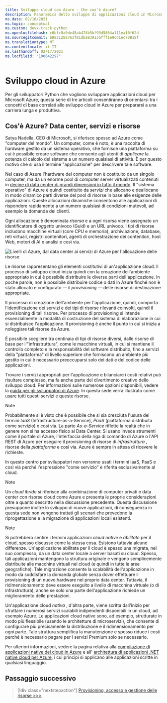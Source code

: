 ```yaml
---
title: Sviluppo cloud con Azure - Che cos'è Azure?
description: Panoramica dello sviluppo di applicazioni cloud in Microsoft Azure, a partire dalla correlazione tra data center, servizi e risorse.
ms.date: 02/16/2021
ms.topic: conceptual
ms.custom: devx-track-python
ms.openlocfilehash: c6bfc9a9de48ab474b5bf99d5804a111ea10f62d
ms.sourcegitcommit: b882128a763f81dba83913bfff1e9cd1ec70818f
ms.translationtype: MT
ms.contentlocale: it-IT
ms.lasthandoff: 02/17/2021
ms.locfileid: "100642297"
---
```

# <a name="cloud-development-on-azure"></a>Sviluppo cloud in Azure

Per gli sviluppatori Python che vogliono sviluppare applicazioni cloud per Microsoft Azure, questa serie di tre articoli consentiranno di orientarsi tra i concetti di base correlati allo sviluppo cloud in Azure per prepararsi a una carriera lunga e produttiva.

## <a name="what-is-azure-data-centers-services-and-resources"></a>Cos'è Azure? Data center, servizi e risorse

Satya Nadella, CEO di Microsoft, si riferisce spesso ad Azure come "computer del mondo". Un computer, come è noto, è una raccolta di hardware gestito da un sistema operativo, che fornisce una piattaforma su cui è possibile creare software che consente agli utenti di *applicare* la potenza di calcolo del sistema a un numero qualsiasi di attività. È per questo motivo che si usa il termine "applicazione" per descrivere tale software.

Nel caso di Azure l'hardware del computer non è costituito da un singolo computer, ma da un enorme pool di computer server virtualizzati contenuti in [decine di data center di grandi dimensioni in tutto il mondo](https://azure.microsoft.com/global-infrastructure/regions/). Il "sistema operativo" di Azure è quindi costituito da *servizi* che allocano e deallocano in modo dinamico parti diverse del pool di risorse in base alle esigenze delle applicazioni. Queste allocazioni dinamiche consentono alle applicazioni di rispondere rapidamente a un numero qualsiasi di condizioni mutevoli, ad esempio la domanda dei clienti.

Ogni allocazione è denominata *risorsa* e a ogni risorsa viene assegnato un identificatore di *oggetto* univoco (Guid) e un URL univoco. I tipi di risorse includono macchine virtuali (core CPU e memoria), archiviazione, database, reti virtuali, registri contenitori, agenti di orchestrazione dei contenitori, host Web, motori di AI e analisi e così via.

![Livelli di Azure, dal data center ai servizi di Azure per l'allocazione delle risorse](media/cloud-development/azure-layers.png)

Le risorse rappresentano gli elementi costitutivi di un'applicazione cloud. Il processo di sviluppo cloud inizia quindi con la creazione dell'ambiente appropriato in cui è possibile distribuire le diverse parti dell'applicazione. In poche parole, non è possibile distribuire codice o dati in Azure finché non è stato allocato e configurato &mdash; il *provisioning* &mdash; delle risorse di destinazione appropriate.

Il processo di creazione dell'ambiente per l'applicazione, quindi, comporta l'identificazione dei servizi e dei tipi di risorse rilevanti coinvolti, quindi il provisioning di tali risorse. Per processo di provisioning si intende essenzialmente la modalità di costruzione del sistema di elaborazione in cui si distribuisce l'applicazione. Il provisioning è anche il punto in cui si inizia a noleggiare tali risorse da Azure.

È possibile scegliere tra centinaia di tipi di risorse diversi, dalle risorse di base per l'"infrastruttura", come le macchine virtuali, in cui si mantiene il controllo completo e la responsabilità del software distribuito, fino a servizi della "piattaforma" di livello superiore che forniscono un ambiente più gestito in cui è necessario preoccuparsi solo dei dati e del codice delle applicazioni.

Trovare i servizi appropriati per l'applicazione e bilanciare i costi relativi può risultare complesso, ma fa anche parte del divertimento creativo dello sviluppo cloud. Per informazioni sulle numerose opzioni disponibili, vedere la [guida per gli sviluppatori di Azure](/azure/guides/developer/azure-developer-guide). In questa sede verrà illustrato come usare tutti questi servizi e queste risorse.

> [!NOTE]
> Probabilmente si è visto che è possibile che si sia cresciuta l'usura dei termini *IaaS* (Infrastructure-as-a-Service), *PaaS* (piattaforma distribuita come servizio) e così via. La parte *As-a-Service* riflette la realtà che in genere non si ha accesso fisico ai Data Center. Si usano invece strumenti come il portale di Azure, l'interfaccia della riga di comando di Azure o l'API REST di Azure per eseguire il provisioning di risorse di *infrastruttura* , risorse della *piattaforma* e così via. Azure è sempre in attesa di ricevere le richieste.
>
> In questo centro per sviluppatori non verranno usati i termini IaaS, PaaS e così via perché l'espressione "come servizio" è riferita esclusivamente al cloud.

> [!NOTE]
> Un *cloud ibrido* si riferisce alla combinazione di computer privati e data center con risorse cloud come Azure e presenta le proprie considerazioni oltre a quanto descritto nella discussione precedente. Questa discussione presuppone inoltre lo sviluppo di nuove applicazioni, di conseguenza in questa sede non vengono trattati gli scenari che prevedono la riprogettazione e la migrazione di applicazioni locali esistenti.

> [!NOTE]
> Si potrebbero sentire i termini applicazioni *cloud native* e *abilitate* per il cloud, spesso discusse come la stessa cosa. Esistono tuttavia alcune differenze. Un'applicazione abilitata per il cloud è spesso una migrata, nel suo complesso, da un data center locale a server basati su cloud. Spesso, tali applicazioni mantengono la struttura originale e vengono semplicemente distribuite alle macchine virtuali nel cloud (e quindi in tutte le aree geografiche). Tale migrazione consente la scalabilità dell'applicazione in modo da soddisfare la domanda globale senza dover effettuare il provisioning di un nuovo hardware nel proprio data center. Tuttavia, il ridimensionamento deve essere eseguito a livello di macchina virtuale (o di infrastruttura), anche se solo una parte dell'applicazione richiede un miglioramento delle prestazioni.
>
> Un'applicazione cloud *nativa* , d'altra parte, viene scritta dall'inizio per sfruttare i numerosi servizi scalabili indipendenti disponibili in un cloud, ad esempio Azure. Le applicazioni cloud native sono, ad esempio, strutturate in modo più flessibile (usando le architetture di microservizi), che consente di configurare più precisamente la distribuzione e il ridimensionamento per ogni parte. Tale struttura semplifica la manutenzione e spesso riduce i costi perché è necessario pagare per i servizi Premium solo se necessario.
>
> Per ulteriori informazioni, vedere la pagina relativa alla [compilazione di applicazioni native del cloud in Azure](https://azure.microsoft.com/overview/cloudnative/) e all' [architettura di applicazioni .NET native cloud per Azure](/dotnet/architecture/cloud-native/), i cui principi si applicano alle applicazioni scritte in qualsiasi linguaggio.

## <a name="next-step"></a>Passaggio successivo

> [!div class="nextstepaction"]
> [Provisioning, accesso e gestione delle risorse >>>](cloud-development-provisioning.md)
